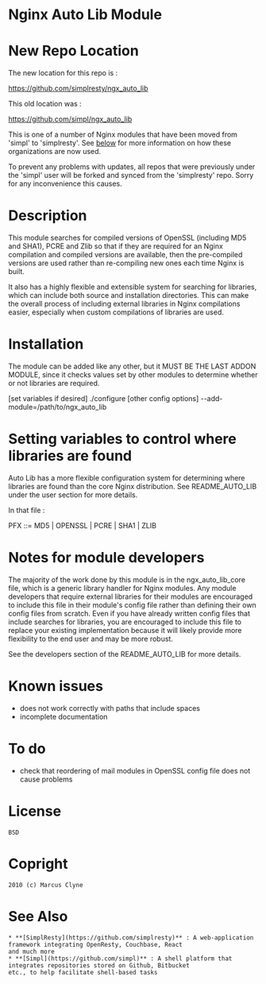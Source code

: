 
Nginx Auto Lib Module
=====================

New Repo Location
=================

The new location for this repo is :

https://github.com/simplresty/ngx_auto_lib

This old location was :

https://github.com/simpl/ngx_auto_lib

This is one of a number of Nginx modules that have been moved from 'simpl' to 'simplresty'.
See [below](#see-also) for more information on how these organizations are now used.

To prevent any problems with updates, all repos that were previously under the 'simpl' user
will be forked and synced from the 'simplresty' repo. Sorry for any inconvenience this causes.

Description
===========

This module searches for compiled versions of OpenSSL (including MD5 and SHA1),
PCRE and Zlib so that if they are required for an Nginx compilation and compiled
versions are available, then the pre-compiled versions are used rather than
re-compiling new ones each time Nginx is built.

It also has a highly flexible and extensible system for searching for libraries,
which can include both source and installation directories. This can make the
overall process of including external libraries in Nginx compilations easier,
especially when custom compilations of libraries are used.


Installation
============

The module can be added like any other, but it MUST BE THE LAST ADDON MODULE,
since it checks values set by other modules to determine whether or not libraries
are required.

[set variables if desired]
./configure [other config options] --add-module=/path/to/ngx_auto_lib



Setting variables to control where libraries are found
======================================================

Auto Lib has a more flexible configuration system for determining where libraries
are found than the core Nginx distribution. See README_AUTO_LIB under the user
section for more details.

In that file :

PFX ::= MD5 | OPENSSL | PCRE | SHA1 | ZLIB



Notes for module developers
===========================

The majority of the work done by this module is in the ngx_auto_lib_core file,
which is a generic library handler for Nginx modules. Any module developers that
require external libraries for their modules are encouraged to include this file
in their module's config file rather than defining their own config files from
scratch. Even if you have already written config files that include searches for
libraries, you are encouraged to include this file to replace your existing
implementation because it will likely provide more flexibility to the end user
and may be more robust.

See the developers section of the README_AUTO_LIB for more details.



Known issues
============

- does not work correctly with paths that include spaces
- incomplete documentation


To do
=====

- check that reordering of mail modules in OpenSSL config file does not cause problems



License
=======

    BSD


Copright
========

    2010 (c) Marcus Clyne


See Also
========

    * **[SimplResty](https://github.com/simplresty)** : A web-application framework integrating OpenResty, Couchbase, React
    and much more
    * **[Simpl](https://github.com/simpl)** : A shell platform that integrates repositories stored on Github, Bitbucket
    etc., to help facilitate shell-based tasks
